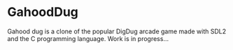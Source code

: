 # GahoodDug
Gahood dug is a clone of the popular DigDug arcade game made with SDL2 and the C programming language. Work is in progress...
